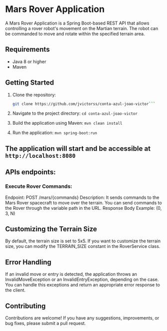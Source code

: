 # Mars Rover Application

A Mars Rover Application is a Spring Boot-based REST API that allows controlling a rover robot's movement on the Martian terrain. The robot can be commanded to move and rotate within the specified terrain area.

## Requirements

- Java 8 or higher
- Maven

## Getting Started

1. Clone the repository:

   ```bash
   git clone https://github.com/jvictorss/conta-azul-joao-victor```

2. Navigate to the project directory:
  ```cd conta-azul-joao-victor```

3. Build the application using Maven:
  ```mvn clean install```

4. Run the application:
  ```mvn spring-boot:run```

## The application will start and be accessible at `http://localhost:8080`

## APIs endpoints:
### Execute Rover Commands:

Endpoint: POST /mars/{commands}
Description: It sends commands to the Mars Rover spacecraft to move over the terrain. You can send commands to the Rover through the variable path in the URL.
Response Body Example:
  (0, 3, N)

## Customizing the Terrain Size
By default, the terrain size is set to 5x5. If you want to customize the terrain size, you can modify the TERRAIN_SIZE constant in the RoverService class.

## Error Handling
If an invalid move or entry is detected, the application throws an InvalidMoveException or an InvalidEntryException, depending on the case. You can handle this exceptions and return an appropriate error response to the client.

## Contributing
Contributions are welcome! If you have any suggestions, improvements, or bug fixes, please submit a pull request.



